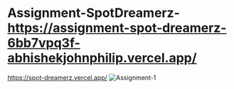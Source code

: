 # Assignment-SpotDreamerz-https://assignment-spot-dreamerz-6bb7vpq3f-abhishekjohnphilip.vercel.app/
https://spot-dreamerz.vercel.app/
![Assignment-1](https://user-images.githubusercontent.com/66247691/231817631-eb3414b3-8f6b-402c-8978-34b4bcaf8c86.png)
